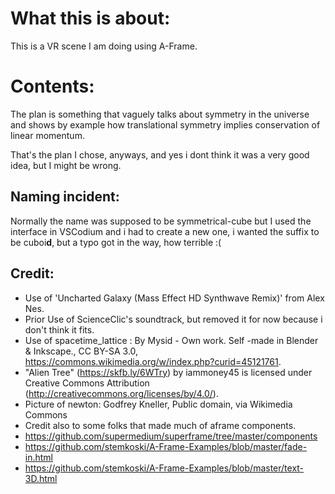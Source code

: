 # What this is about:

This is a VR scene I am doing using A-Frame.


# Contents:

The plan is something that vaguely talks about symmetry in the universe and shows by example how translational symmetry implies conservation of linear momentum.

That's the plan I chose, anyways, and yes i dont think it was a very good idea, but I might be wrong.

## Naming incident:

Normally the name was supposed to be symmetrical-cube but I used the interface in VSCodium and i had to create a new one, i wanted the suffix to be cuboi**d**, but a typo got in the way, how terrible :(


## Credit:

- Use of 'Uncharted Galaxy (Mass Effect HD Synthwave Remix)' from Alex Nes.
- Prior Use of ScienceClic's soundtrack, but removed it for now because i don't think it fits.
- Use of spacetime_lattice : By Mysid - Own work. Self -made in Blender &amp; Inkscape., CC BY-SA 3.0, https://commons.wikimedia.org/w/index.php?curid=45121761.
- "Alien Tree" (https://skfb.ly/6WTry) by iammoney45 is licensed under Creative Commons Attribution (http://creativecommons.org/licenses/by/4.0/).
- Picture of newton: Godfrey Kneller, Public domain, via Wikimedia Commons
- Credit also to some folks that made much of aframe components.
- https://github.com/supermedium/superframe/tree/master/components
- https://github.com/stemkoski/A-Frame-Examples/blob/master/fade-in.html
- https://github.com/stemkoski/A-Frame-Examples/blob/master/text-3D.html